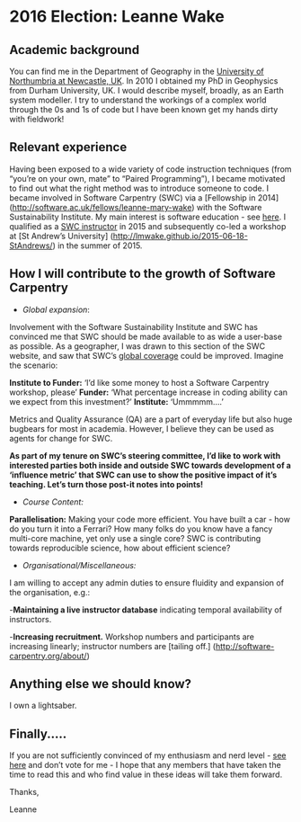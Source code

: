 2016 Election: Leanne Wake
===========

## Academic background
 
You can find me in the Department of Geography in the [University of Northumbria at Newcastle, UK](https://www.northumbria.ac.uk/about-us/our-staff/w/dr-leanne-mary-wake/).  In 2010 I obtained my PhD in Geophysics from Durham University, UK.  I would describe myself, broadly, as an Earth system modeller. I try to understand the workings of a complex world through the 0s and 1s of code but I have been known get my hands dirty with fieldwork!  

## Relevant experience 

Having been exposed to a wide variety of code instruction techniques (from “you’re on your own, mate” to “Paired Programming”), I became motivated to find out what the right method was to introduce someone to code. I became involved in Software Carpentry (SWC) via a [Fellowship in 2014] (http://software.ac.uk/fellows/leanne-mary-wake) with the Software Sustainability Institute. My main interest is software education - see [here](http://www.software.ac.uk/introduction-fortran-95). I qualified as a [SWC instructor](http://www.software.ac.uk/swc-instructor-training) in 2015 and subsequently co-led a workshop at [St Andrew’s University] (http://lmwake.github.io/2015-06-18-StAndrews/) in the summer of 2015. 

## How I will contribute to the growth of Software Carpentry

* *Global expansion*:

Involvement with the Software Sustainability Institute and SWC has convinced me that SWC should be made available to as wide a user-base as possible.  As a geographer, I was drawn to this section of the SWC website, and saw that SWC’s [global coverage](http://software-carpentry.org/workshops/past/) could be improved. Imagine the scenario: 

**Institute to Funder:** ‘I’d like some money to host a Software Carpentry workshop, please’
**Funder:** ‘What percentage increase in coding ability can we expect from this investment?’
**Institute:** ‘Ummmmm….’

Metrics and Quality Assurance (QA) are a part of everyday life but also huge bugbears for most in academia. However, I believe they can be used as agents for change for SWC.

**As part of my tenure on SWC’s steering committee, I’d like to work with interested parties both inside and outside SWC towards development of a ‘influence metric’ that SWC can use to show the positive impact of it’s teaching.  Let’s turn those post-it notes into points!** 

* *Course Content:*

**Parallelisation:** Making your code more efficient. You have built a car - how do you turn it into a Ferrari?  How many folks do you know have a fancy multi-core machine, yet only use a single core? SWC is contributing towards reproducible science, how about efficient science?

* *Organisational/Miscellaneous:*

I am willing to accept any admin duties to ensure fluidity and expansion of the organisation, e.g.:

-**Maintaining a live instructor database** indicating temporal availability of instructors. 

-**Increasing recruitment.** Workshop numbers and participants are increasing linearly; instructor numbers are [tailing off.] (http://software-carpentry.org/about/)

## Anything else we should know?

I own a lightsaber. 

## Finally.....

If you are not sufficiently convinced of my enthusiasm and nerd level - [see here](http://www.software.ac.uk/blog/2014-10-10-relearning-fortran-through-medium-star-wars) and don’t vote for me - I hope that any members that have taken the time to read this and who find value in these ideas will take them forward.

Thanks,

Leanne


